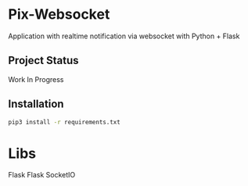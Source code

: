 # Pix-Websocket
Application with realtime notification via websocket with Python + Flask

## Project Status
Work In Progress  

## Installation

```sh
pip3 install -r requirements.txt
```

# Libs

Flask
Flask SocketIO